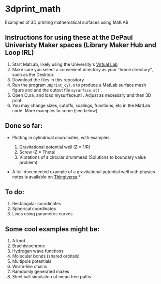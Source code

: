 # 3dprint_math
Examples of 3D printing mathematical surfaces using MatLAB

## Instructions for using these at the DePaul Univeristy Maker spaces (Library Maker Hub and Loop IRL)
1.  Start MatLab, likely using the University's [Virtual Lab](https://offices.depaul.edu/information-services/services/Software/Pages/Software-for-the-Virtual-Lab.aspx)
2.  Make sure you select a convenient directory as your "home directory", such as the Desktop.
3.  Download the files in this repository
4.  Run the program `3Dprint_cyl.m` to produce a MatLab surface mesh figure and and the output file `mysurface.stl` .
5.  Open Cura, and load mysurface.stl .  Adjust as necessary and then 3D print.
6.  You may change sizes, cutoffs, scalings, functions, etc in the MatLab code.  More examples to come (see below).

## Done so far:
* Plotting in cylindrical coordinates, with examples:
  1.  Gravitational potential well (Z = 1/R)
  2.  Screw (Z = Theta)
  3.  Vibrations of a circular drummead (Solutions to boundary value problem)

* A full documented example of a gravitational potential well with physics notes is available on [Thingiverse](https://www.thingiverse.com/thing:561757/#files).*

## To do:
1.  Rectangular coordinates
2.  Spherical coordinates
3.  Lines using parametric curves

## Some cool examples might be:
1.  A knot
2.  Brachistochrone
3.  Hydrogen wave functions
4.  Molecular bonds (shared orbitals)
5.  Multipole potentials
6.  Worm-like chains
7.  Ramdomly generated mazes
8.  Steel ball simulation of mean free paths




